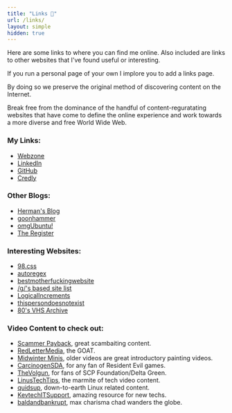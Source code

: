 ```yaml
---
title: "Links 🔗"
url: /links/
layout: simple
hidden: true
---
```


Here are some links to where you can find me online. Also included are links to other websites that I've found useful or interesting.

If you run a personal page of your own I implore you to add a links page. 

By doing so we preserve the original method of discovering content on the Internet. 

Break free from the dominance of the handful of content-reguratating websites that have come to define the online experience and work towards a more diverse and free World Wide Web.

### My Links:
- [Webzone](/)
- [LinkedIn](https://www.linkedin.com/in/josephsfleet/)
- [GitHub](https://github.com/wizardfree)
- [Credly](https://www.credly.com/users/joseph-fleet/badges)

### Other Blogs:
- [Herman's Blog](https://herman.bearblog.dev/blog)
- [goonhammer](https://www.goonhammer.com/)
- [omgUbuntu!](https://www.omgubuntu.co.uk/)
- [The Register](https://www.theregister.com/)

### Interesting Websites:
- [98.css](https://jdan.github.io/98.css)
- [autoregex](https://www.autoregex.xyz/)
- [bestmotherfuckingwebsite](https://bestmotherfucking.website/)
- [/g/'s based site list](https://sites.lainx.org/)
- [LogicalIncrements](https://www.logicalincrements.com/)
- [thispersondoesnotexist](https://www.thispersondoesnotexist.com/)
- [80's VHS Archive](https://archive.org/details/vhsvault)

### Video Content to check out:
- [Scammer Payback](https://www.youtube.com/@ScammerPayback), great scambaiting content.
- [RedLetterMedia](https://www.youtube.com/@RedLetterMedia), the GOAT.
- [Midwinter Minis](https://www.youtube.com/@MidwinterMinis), older videos are great introductory painting videos.
- [CarcinogenSDA](https://www.youtube.com/@CarcinogenSDA), for any fan of Resident Evil games.
- [TheVolgun](https://www.youtube.com/@TheVolgun), for fans of SCP Foundation/Delta Green.
- [LinusTechTips](https://www.youtube.com/@LinusTechTips), the marmite of tech video content.
- [quidsup](https://www.youtube.com/@quidsup), down-to-earth Linux related content.
- [KevtechITSupport](https://www.youtube.com/@KevtechITSupport), amazing resource for new techs.
- [baldandbankrupt](https://www.youtube.com/@baldandbankrupt), max charisma chad wanders the globe.